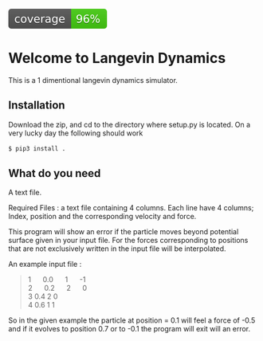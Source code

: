![coverage image](./img/coverage.svg) 

Welcome to Langevin Dynamics
===

This is a 1 dimentional langevin dynamics simulator. 

## Installation
Download the zip, and cd to the directory where setup.py is located. 
On a very lucky day the following should work
```sh
$ pip3 install . 
```

## What do you need

A text file.

Required Files : a text file containing 4 columns. 
Each line have 4 columns; Index, position and the corresponding
velocity and force. 

This program will show an error if the particle moves beyond potential surface
given in your input file. For the forces corresponding to positions 
that are not exclusively written in the input file will be interpolated.


An example input file :

>1 &nbsp;&nbsp;&nbsp;&nbsp;	0.0  &nbsp;&nbsp;&nbsp;&nbsp;	1   &nbsp;&nbsp;&nbsp;&nbsp;	-1 <br /> 
>2 &nbsp;&nbsp;&nbsp;&nbsp;	0.2  &nbsp;&nbsp;&nbsp;&nbsp;	2   &nbsp;&nbsp;&nbsp;&nbsp;	0  <br />
>3	0.4	2	0  <br />
>4	0.6 	1 	1  <br /> 

So in the given example the particle at position = 0.1 will feel a force of -0.5 and if it evolves 
to position 0.7 or to -0.1 the program will exit will an error.


